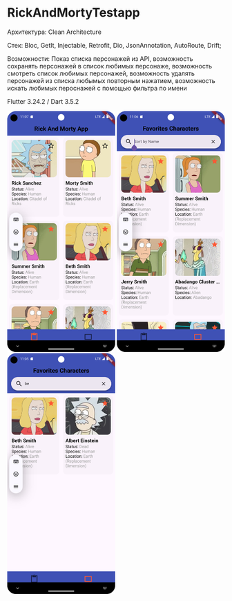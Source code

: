 # RickAndMortyTestapp

 Архитектура: Clean Architecture

 Стек: Bloc, GetIt, Injectable, Retrofit, Dio, JsonAnnotation, AutoRoute, Drift;

 Возможности: Показ списка персонажей из API, возможность сохранять персонажей в список любимых персонаже, возможность смотреть список любимых персонажей, возможность удалять персонажей из списка любымых повторным нажатием, возможность искать любимых пероснажей с помощью фильтра по имени  

 Flutter 3.24.2 / Dart 3.5.2
 
<img src="https://raw.githubusercontent.com/Sojourner64564/rick_and_morty_testapp/refs/heads/master/images_for_readme/1.png" width="250">
<img src="https://raw.githubusercontent.com/Sojourner64564/rick_and_morty_testapp/refs/heads/master/images_for_readme/2.png" width="250">
<img src="https://raw.githubusercontent.com/Sojourner64564/rick_and_morty_testapp/refs/heads/master/images_for_readme/3.png" width="250">